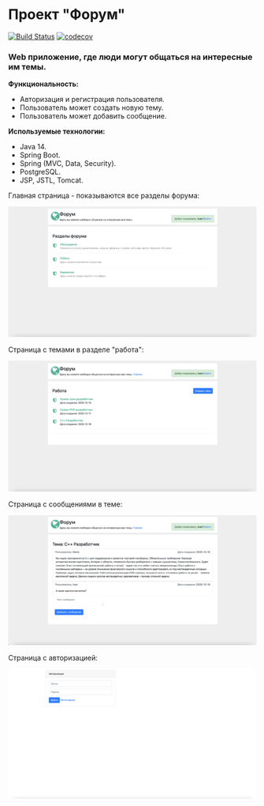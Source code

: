 # Проект "Форум"
[![Build Status](https://travis-ci.org/faimon/Job4j_Forum.svg?branch=master)](https://travis-ci.org/faimon/Job4j_Forum)
[![codecov](https://codecov.io/gh/faimon/Job4j_Forum/branch/master/graph/badge.svg?token=SSX8Q1ASYU)](https://codecov.io/gh/faimon/Job4j_Forum)
### Web приложение, где люди могут общаться на интересные им темы.
**Функциональность:**
* Авторизация и регистрация пользователя.
* Пользователь может создать новую тему.
* Пользователь может добавить сообщение.

**Используемые технологии:** 
* Java 14.
* Spring Boot.
* Spring (MVC, Data, Security).
* PostgreSQL.
* JSP, JSTL, Tomcat.

Главная страница - показываются все разделы форума:

![GitHub Logo](https://github.com/faimon/Job4j_Forum/blob/master/screenshots/main.png?raw=true)

Страница с темами в разделе "работа":

![Github Logo](https://github.com/faimon/Job4j_Forum/blob/master/screenshots/posts.png?raw=true)

Страница с сообщениями в теме:

![Github Logo](https://github.com/faimon/Job4j_Forum/blob/master/screenshots/message.png?raw=true)

Страница с авторизацией:

![Github Logo](https://github.com/faimon/Job4j_Forum/blob/master/screenshots/auth.png?raw=true)